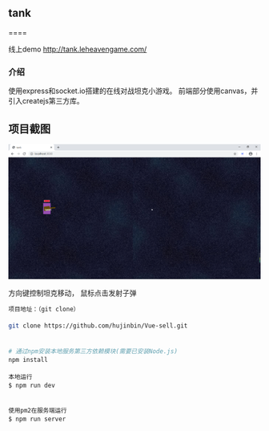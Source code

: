 ## tank
====

线上demo 
http://tank.leheavengame.com/


### 介绍

使用express和socket.io搭建的在线对战坦克小游戏。
前端部分使用canvas，并引入createjs第三方库。

## 项目截图


<div align=center>
<img src="./screenshots/1.png"/>
</div>


方向键控制坦克移动，
鼠标点击发射子弹



``` bash
项目地址：（git clone）

git clone https://github.com/hujinbin/Vue-sell.git
 
 
# 通过npm安装本地服务第三方依赖模块(需要已安装Node.js)
npm install

本地运行
$ npm run dev


使用pm2在服务端运行
$ npm run server


```
